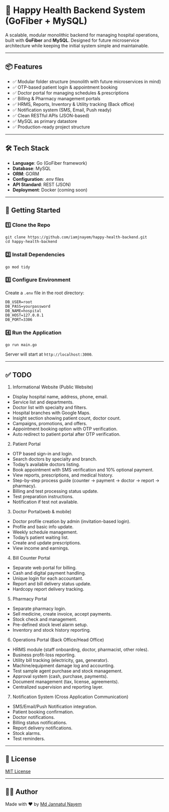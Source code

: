 
# 🏥 Happy Health Backend System  (GoFiber + MySQL)

A scalable, modular monolithic backend for managing hospital operations, built with **GoFiber** and **MySQL**. Designed for future microservice architecture while keeping the initial system simple and maintainable.

---

## 📦 Features
- ✅ Modular folder structure (monolith with future microservices in mind)
- ✅ OTP-based patient login & appointment booking
- ✅ Doctor portal for managing schedules & prescriptions
- ✅ Billing & Pharmacy management portals
- ✅ HRMS, Reports, Inventory & Utility tracking (Back office)
- ✅ Notification system (SMS, Email, Push ready)
- ✅ Clean RESTful APIs (JSON-based)
- ✅ MySQL as primary datastore
- ✅ Production-ready project structure

---

## 🛠 Tech Stack
- **Language**: Go (GoFiber framework)
- **Database**: MySQL
- **ORM**: GORM
- **Configuration**: .env files
- **API Standard**: REST (JSON)
- **Deployment**: Docker (coming soon)

---

## 🚀 Getting Started

### 1️⃣ Clone the Repo
```
git clone https://github.com/iamjnayem/happy-health-backend.git
cd happy-health-backend
```

### 2️⃣ Install Dependencies
```
go mod tidy
```

### 3️⃣ Configure Environment
Create a ```.env``` file in the root directory:
```
DB_USER=root
DB_PASS=yourpassword
DB_NAME=hospital
DB_HOST=127.0.0.1
DB_PORT=3306
```

### 4️⃣ Run the Application
```
go run main.go
```
Server will start at ```http://localhost:3000```.

---

## ✅ TODO
1. Informational Website (Public Website)
- Display hospital name, address, phone, email.
- Service list and departments.
- Doctor list with specialty and filters.
- Hospital branches with Google Maps.
- Insight section showing patient count, doctor count.
- Campaigns, promotions, and offers.
- Appointment booking option with OTP verification.
- Auto redirect to patient portal after OTP verification.

2. Patient Portal 
- OTP based sign-in and login.
- Search doctors by specialty and branch.
- Today’s available doctors listing.
- Book appointment with SMS verification and 10% optional payment.
- View reports, prescriptions, and medical history.
- Step-by-step process guide (counter → payment → doctor → report → pharmacy).
- Billing and test processing status update.
- Test preparation instructions.
- Notification if test not available.

3. Doctor Portal(web & mobile)
- Doctor profile creation by admin (invitation-based login).
- Profile and basic info update.
- Weekly schedule management.
- Today’s patient waiting list.
- Create and update prescriptions.
- View income and earnings.

4. Bill Counter Portal 
- Separate web portal for billing.
- Cash and digital payment handling.
- Unique login for each accountant.
- Report and bill delivery status update.
- Hardcopy report delivery tracking.

5. Pharmacy Portal 
- Separate pharmacy login.
- Sell medicine, create invoice, accept payments.
- Stock check and management.
- Pre-defined stock level alarm setup.
- Inventory and stock history reporting.

6. Operations Portal (Back Office/Head Office)
- HRMS module (staff onboarding, doctor, pharmacist, other roles).
- Business profit-loss reporting.
- Utility bill tracking (electricity, gas, generator).
- Machine/equipment damage log and accounting.
- Test sample agent purchase and stock management.
- Approval system (cash, purchase, payments).
- Document management (tax, license, agreements).
- Centralized supervision and reporting layer.

7. Notification System (Cross Application Communication)
- SMS/Email/Push Notification integration.
- Patient booking confirmation.
- Doctor notifications.
- Billing status notifications.
- Report delivery notifications.
- Stock alarms.
- Test reminders.

---

## 📄 License
[MIT License](LICENSE)

---

## 👨‍💻 Author
Made with ❤️ by [Md Jannatul Nayem](https://github.com/iamjnayem)

